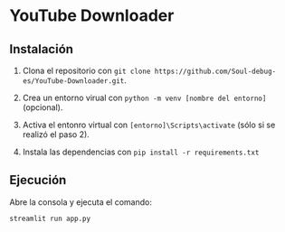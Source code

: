 # YouTube Downloader

## Instalación

1. Clona el repositorio con `git clone https://github.com/Soul-debug-es/YouTube-Downloader.git`.

2. Crea un entorno virual con `python -m venv [nombre del entorno]` (opcional).

3. Activa el entonro virtual con `[entorno]\Scripts\activate` (sólo si se realizó el paso 2).

4. Instala las dependencias con `pip install -r requirements.txt`

## Ejecución

Abre la consola y ejecuta el comando:

```cmd
streamlit run app.py
```